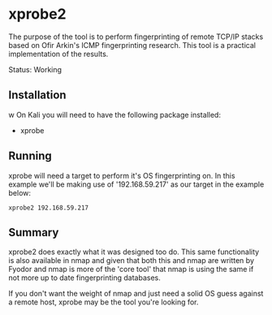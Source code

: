 
# xprobe2

The purpose of the tool is to perform fingerprinting of remote TCP/IP stacks
based on Ofir Arkin's ICMP fingerprinting research. This tool is a practical
implementation of the results.

Status: Working

## Installation
w
On Kali you will need to have the following package installed:

* xprobe

## Running

xprobe will need a target to perform it's OS fingerprinting on. In this example
we'll be making use of '192.168.59.217' as our target in the example below:

```
xprobe2 192.168.59.217
```

## Summary

xprobe2 does exactly what it was designed too do. This same functionality is
also available in nmap and given that both this and nmap are written by Fyodor
and nmap is more of the 'core tool' that nmap is using the same if not more up
to date fingerprinting databases.

If you don't want the weight of nmap and just need a solid OS guess against a
remote host, xprobe may be the tool you're looking for.


